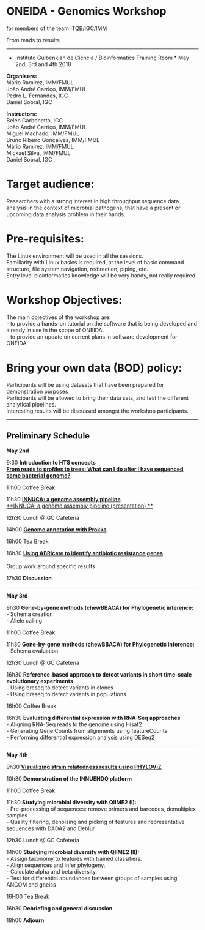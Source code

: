 # ONEIDA - Genomics Workshop 
for members of the team ITQB/IGC/IMM

From reads to results

<hr>
 
* Instituto Gulbenkian de Ciência / Bioinformatics Training Room *
May 2nd, 3rd and 4th 2018
 
**Organisers:**
<br>Mário Ramirez, IMM/FMUL
<br>João André Carriço, IMM/FMUL
<br>Pedro L. Fernandes, IGC
<br>Daniel Sobral, IGC

**Instructors:**
<br>Belén Carbonetto, IGC
<br>João André Carriço, IMM/FMUL
<br>Miguel Machado, IMM/FMUL
<br>Bruno Ribeiro Gonçalves, IMM/FMUL
<br>Mário Ramirez, IMM/FMUL
<br>Mickael Silva, IMM/FMUL
<br>Daniel Sobral, IGC
 
# Target audience: #
Researchers with a strong interest in high throughput sequence data analysis in the context of microbial pathogens, that have a present or upcoming data analysis problem in their hands.
 
# Pre-requisites: #
The Linux environment will be used in all the sessions. 
<br>Familiarity with Linux basics is required, at the level of basic command structure, file system navigation, redirection, piping, etc.
<br>Entry level bioinformatics knowledge will be very handy, not really required-

# Workshop Objectives: #
The main objectives of the workshop are:
<br>- to provide a hands-on tutorial on the software that is being developed and already in use in the scope of ONEIDA.
<br>- to provide an update on current plans in software development for ONEIDA 

# Bring your own data (BOD) policy: #
Participants will be using datasets that have been prepared for demonstration purposes
<br>Participants will be allowed to bring their data sets, and test the different analytical pipelines.
<br>Interesting results will be discussed amongst the workshop participants. 

<hr>

## Preliminary Schedule ##
 
**May 2nd**             

9:30 **Introduction to HTS concepts**
<br>[**From reads to profiles to trees: What can I do after I have sequenced some bacterial genome?**](../OneidaWS_ReadstoTrees_May2018.pptx)

11h00 Coffee Break 

11h30 [**INNUCA: a genome assembly pipeline**](./innuca.md)     
[**INNUCA: a genome assembly pipeline (presentation) **](../OneidaWS_INNUCA.pptx)

12h30  Lunch @IGC Cafeteria

14h00 [**Genome annotation with Prokka**](./prokka.md)

16h00 Tea Break

16h30 [**Using ABRicate to identify antibiotic resistance genes**](./abricate.md)  
<br>Group work around specific results

17h30 **Discussion**
  
<hr>

**May 3rd**

9h30 **Gene-by-gene methods (chewBBACA) for Phylogenetic inference:**
<br>- Schema creation
<br>- Allele calling

11h00 Coffee Break

11h30 **Gene-by-gene methods (chewBBACA) for Phylogenetic inference:**
<br>- Schema evaluation

12h30 Lunch @IGC Cafeteria

16h30 **Reference-based approach to detect variants in short time-scale evolutionary experiments**
<br>- Using breseq to detect variants in clones
<br>- Using breseq to detect variants in populations

16h00 Coffee Break

16h30 **Evaluating differential expression with RNA-Seq approaches**
<br>- Aligning RNA-Seq reads to the genome using Hisat2
<br>- Generating Gene Counts from alignments using featureCounts
<br>- Performing differential expression analysis using DESeq2

<hr>

**May 4th**

9h30 [**Visualizing strain relatedness results using PHYLOViZ**](./phyloviz.md)

10h30 **Demonstration of the INNUENDO platform**

11h00 Coffee Break

11h30 **Studying microbial diversity with QIIME2  (I):**
<br>- Pre-processing of sequences: remove primers and barcodes, demultiplex samples
<br>- Quality filtering, denoising and picking of features and representative sequences with DADA2 and Deblur

12h30 Lunch @IGC Cafeteria

14h00 **Studying microbial diversity with QIIME2 (II):**
<br>- Assign taxonomy to features with trained classifiers.
<br>- Align sequences and infer phylogeny.
<br>- Calculate alpha and beta diversity.
<br>- Test for differential abundances between groups of samples using ANCOM and gneiss


16H00 Tea Break

16h30 **Debriefing and general discussion**

18h00 **Adjourn**
